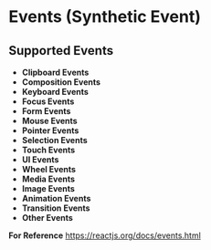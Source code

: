 # Events (Synthetic Event)

## Supported Events

- **Clipboard Events**
- **Composition Events**
- **Keyboard Events**
- **Focus Events**
- **Form Events**
- **Mouse Events**
- **Pointer Events**
- **Selection Events**
- **Touch Events**
- **UI Events**
- **Wheel Events**
- **Media Events**
- **Image Events**
- **Animation Events**
- **Transition Events**
- **Other Events**

**For Reference**
https://reactjs.org/docs/events.html
